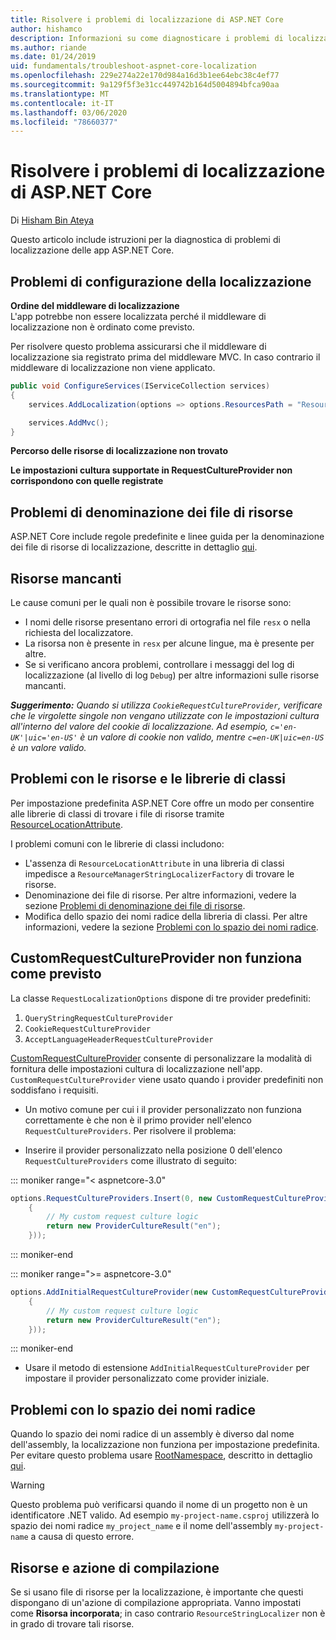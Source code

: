 ```yaml
---
title: Risolvere i problemi di localizzazione di ASP.NET Core
author: hishamco
description: Informazioni su come diagnosticare i problemi di localizzazione nelle app ASP.NET Core.
ms.author: riande
ms.date: 01/24/2019
uid: fundamentals/troubleshoot-aspnet-core-localization
ms.openlocfilehash: 229e274a22e170d984a16d3b1ee64ebc38c4ef77
ms.sourcegitcommit: 9a129f5f3e31cc449742b164d5004894bfca90aa
ms.translationtype: MT
ms.contentlocale: it-IT
ms.lasthandoff: 03/06/2020
ms.locfileid: "78660377"
---
```

# <a name="troubleshoot-aspnet-core-localization"></a>Risolvere i problemi di localizzazione di ASP.NET Core

Di [Hisham Bin Ateya](https://github.com/hishamco)

Questo articolo include istruzioni per la diagnostica di problemi di localizzazione delle app ASP.NET Core.

## <a name="localization-configuration-issues"></a>Problemi di configurazione della localizzazione

**Ordine del middleware di localizzazione**  
L'app potrebbe non essere localizzata perché il middleware di localizzazione non è ordinato come previsto.

Per risolvere questo problema assicurarsi che il middleware di localizzazione sia registrato prima del middleware MVC. In caso contrario il middleware di localizzazione non viene applicato.

```csharp
public void ConfigureServices(IServiceCollection services)
{
    services.AddLocalization(options => options.ResourcesPath = "Resources");

    services.AddMvc();
}
```

**Percorso delle risorse di localizzazione non trovato**

**Le impostazioni cultura supportate in RequestCultureProvider non corrispondono con quelle registrate**  

## <a name="resource-file-naming-issues"></a>Problemi di denominazione dei file di risorse

ASP.NET Core include regole predefinite e linee guida per la denominazione dei file di risorse di localizzazione, descritte in dettaglio [qui](xref:fundamentals/localization?view=aspnetcore-2.2#resource-file-naming).

## <a name="missing-resources"></a>Risorse mancanti

Le cause comuni per le quali non è possibile trovare le risorse sono:

- I nomi delle risorse presentano errori di ortografia nel file `resx` o nella richiesta del localizzatore.
- La risorsa non è presente in `resx` per alcune lingue, ma è presente per altre.
- Se si verificano ancora problemi, controllare i messaggi del log di localizzazione (al livello di log `Debug`) per altre informazioni sulle risorse mancanti.

_**Suggerimento:** Quando si utilizza `CookieRequestCultureProvider`, verificare che le virgolette singole non vengano utilizzate con le impostazioni cultura all'interno del valore del cookie di localizzazione. Ad esempio, `c='en-UK'|uic='en-US'` è un valore di cookie non valido, mentre `c=en-UK|uic=en-US` è un valore valido._

## <a name="resources--class-libraries-issues"></a>Problemi con le risorse e le librerie di classi

Per impostazione predefinita ASP.NET Core offre un modo per consentire alle librerie di classi di trovare i file di risorse tramite [ResourceLocationAttribute](/dotnet/api/microsoft.extensions.localization.resourcelocationattribute?view=aspnetcore-2.1).

I problemi comuni con le librerie di classi includono:
- L'assenza di `ResourceLocationAttribute` in una libreria di classi impedisce a `ResourceManagerStringLocalizerFactory` di trovare le risorse.
- Denominazione dei file di risorse. Per altre informazioni, vedere la sezione [Problemi di denominazione dei file di risorse](#resource-file-naming-issues).
- Modifica dello spazio dei nomi radice della libreria di classi. Per altre informazioni, vedere la sezione [Problemi con lo spazio dei nomi radice](#root-namespace-issues).

## <a name="customrequestcultureprovider-doesnt-work-as-expected"></a>CustomRequestCultureProvider non funziona come previsto

La classe `RequestLocalizationOptions` dispone di tre provider predefiniti:

1. `QueryStringRequestCultureProvider`
2. `CookieRequestCultureProvider`
3. `AcceptLanguageHeaderRequestCultureProvider`

[CustomRequestCultureProvider](/dotnet/api/microsoft.aspnetcore.localization.customrequestcultureprovider?view=aspnetcore-2.1) consente di personalizzare la modalità di fornitura delle impostazioni cultura di localizzazione nell'app. `CustomRequestCultureProvider` viene usato quando i provider predefiniti non soddisfano i requisiti.

- Un motivo comune per cui i il provider personalizzato non funziona correttamente è che non è il primo provider nell'elenco `RequestCultureProviders`. Per risolvere il problema:

- Inserire il provider personalizzato nella posizione 0 dell'elenco `RequestCultureProviders` come illustrato di seguito:

::: moniker range="< aspnetcore-3.0"
```csharp
options.RequestCultureProviders.Insert(0, new CustomRequestCultureProvider(async context =>
    {
        // My custom request culture logic
        return new ProviderCultureResult("en");
    }));
```
::: moniker-end

::: moniker range=">= aspnetcore-3.0"
```csharp
options.AddInitialRequestCultureProvider(new CustomRequestCultureProvider(async context =>
    {
        // My custom request culture logic
        return new ProviderCultureResult("en");
    }));
```
::: moniker-end

- Usare il metodo di estensione `AddInitialRequestCultureProvider` per impostare il provider personalizzato come provider iniziale.

## <a name="root-namespace-issues"></a>Problemi con lo spazio dei nomi radice

Quando lo spazio dei nomi radice di un assembly è diverso dal nome dell'assembly, la localizzazione non funziona per impostazione predefinita. Per evitare questo problema usare [RootNamespace](/dotnet/api/microsoft.extensions.localization.rootnamespaceattribute?view=aspnetcore-2.1), descritto in dettaglio [qui](xref:fundamentals/localization?view=aspnetcore-2.2#resource-file-naming).

> [!WARNING]
> Questo problema può verificarsi quando il nome di un progetto non è un identificatore .NET valido. Ad esempio `my-project-name.csproj` utilizzerà lo spazio dei nomi radice `my_project_name` e il nome dell'assembly `my-project-name` a causa di questo errore. 

## <a name="resources--build-action"></a>Risorse e azione di compilazione

Se si usano file di risorse per la localizzazione, è importante che questi dispongano di un'azione di compilazione appropriata. Vanno impostati come **Risorsa incorporata**; in caso contrario `ResourceStringLocalizer` non è in grado di trovare tali risorse.

